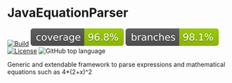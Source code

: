 # JavaEquationParser

[![Build](https://github.com/LordTylus/JavaEquationParser/actions/workflows/gradle.yml/badge.svg)](https://github.com/LordTylus/JavaEquationParser/actions/workflows/gradle.yml)
[![Coverage](.github/badges/jacoco.svg)](https://github.com/LordTylus/JavaEquationParser/actions/workflows/gradle.yml)
[![Branches](.github/badges/branches.svg)](https://github.com/LordTylus/JavaEquationParser/actions/workflows/gradle.yml)
[![License](https://img.shields.io/github/license/LordTylus/JavaEquationParser)](https://github.com/LordTylus/JavaEquationParser/blob/main/LICENSE)
![GitHub top language](https://img.shields.io/github/languages/top/LordTylus/JavaEquationParser)

Generic and extendable framework to parse expressions and mathematical equations such as 4*(2+x)^2

